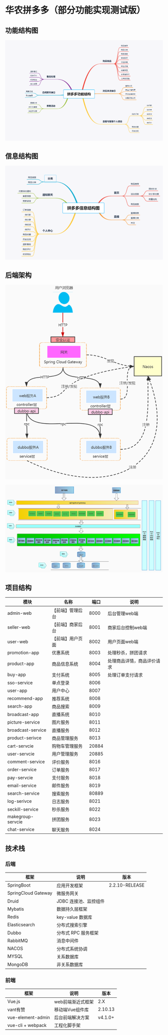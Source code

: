 # 华农拼多多（部分功能实现测试版）



## 功能结构图

![功能结构图](./images/功能结构图.png)



## 信息结构图

![](./images/信息结构图.png)



## 后端架构

![](./images/后端服务设计.png)

![](./images/架构图.jpg)



## 项目结构


| 模块              | 名称             | 端口  | 说明                       |
| ----------------- | ---------------- | ----- | -------------------------- |
| admin-web         | 【前端】管理后台 | 8000  | 后台管理web端              |
| seller-web        | 【前端】商家后台 | 8001  | 商家后台控制web端          |
| user-web          | 【前端】用户页面 | 8002  | 用户页面web端              |
| promotion-app     | 优惠系统         | 8003  | 处理秒杀，拼团请求         |
| product-app       | 商品信息系统     | 8004  | 处理商品详情，商品评价请求 |
| buy-app           | 支付系统         | 8005  | 处理订单支付请求           |
| sso-service       | 单点登录         | 8006  |                            |
| user-app          | 用户中心         | 8007  |                            |
| recommend-app     | 推荐系统         | 8008  |                            |
| search-app        | 商品搜索         | 8009  |                            |
| broadcast-app     | 直播系统         | 8010  |                            |
| picture-service   | 图片服务         | 8011  |                            |
| broadcast-service | 直播服务         | 8012  |                            |
| product-serivce   | 商品管理服务     | 8013  |                            |
| cart-servcie      | 购物车管理服务   | 20884 |                            |
| user-servcie      | 用户管理服务     | 20885 |                            |
| comment-service   | 评价服务         | 8016  |                            |
| order-service     | 订单服务         | 8017  |                            |
| pay-servcie       | 支付服务         | 8018  |                            |
| email-service     | 邮件服务         | 8019  |                            |
| search-service    | 搜索服务         | 80889 |                            |
| log-serivce       | 日志服务         | 8021  |                            |
| seckill-service   | 秒杀服务         | 8022  |                            |
| makegroup-servcie | 拼团服务         | 8023  |                            |
| chat-service      | 聊天服务         | 8024  |                            |


## 技术栈



### 后端



| 框架                | 说明                  | 版本 |
| ------------------- | --------------------- | ---- |
| SpringBoot          | 应用开发框架          | 2.2.10-RELEASE |
| SpringCloud Gateway | 微服务网关            |      |
| Druid               | JDBC 连接池、监控组件 |      |
| Mybatis             | 数据持久层框架        |      |
| Redis               | key-value 数据库      |      |
| Elasticsearch       | 分布式搜索引擎        |      |
| Dubbo               | 分布式 RPC 服务框架   |      |
| RabbitMQ            | 消息中间件            |      |
| NACOS               | 分布式系统协调        |      |
| MYSQL               | 关系数据库            |      |
| MongoDB             | 非关系数据库          |      |



### 前端

| 框架              | 说明              | 版本    |
| ----------------- | ----------------- | ------- |
| Vue.js            | web前端渐近式框架 | 2.X     |
| vant有赞          | 移动端Vue组件库   | 2.10.13 |
| vue-element-admin | 后台前端解决方案  | v4.1.0+ |
| vue-cli + webpack | 工程化脚手架      |         |
